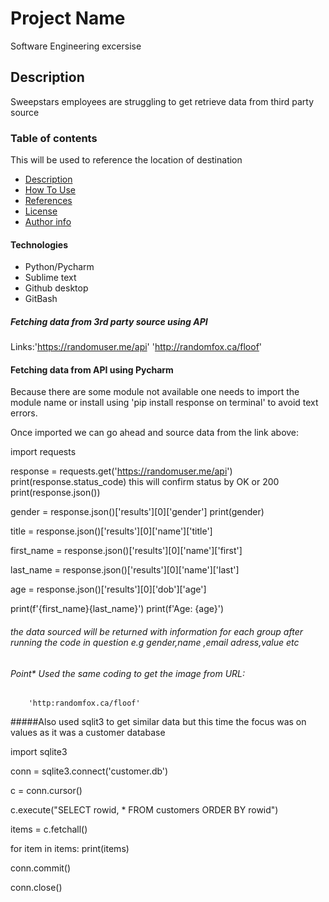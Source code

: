 # Project Name

Software Engineering excersise

## Description

Sweepstars employees are struggling to get retrieve data from third party source

### Table of contents
This will be used to reference the location of destination

- [Description](#Description)
- [How To Use](#how-to-use)
- [References](#references)
- [License](#Licence)
- [Author info](#author-info)

#### Technologies

- Python/Pycharm
- Sublime text
- Github desktop
- GitBash

##### Fetching data from 3rd party source using API
Links:'https://randomuser.me/api'
	  'http://randomfox.ca/floof'

#### Fetching data from API using Pycharm

Because there are some module not available one needs to import the module name or install using 'pip install response on terminal' to avoid text errors.

Once imported we can go ahead and source data from the link above:

import requests

response = requests.get('https://randomuser.me/api')
print(response.status_code) this will confirm status by OK or 200
print(response.json())

gender = response.json()['results'][0]['gender']
print(gender)

title = response.json()['results'][0]['name']['title']

first_name = response.json()['results'][0]['name']['first']

last_name = response.json()['results'][0]['name']['last']

age = response.json()['results'][0]['dob']['age']

print(f'{first_name}{last_name}')
print(f'Age: {age}')

###### the data sourced will be returned with information for each group after running the code in question e.g gender,name ,email adress,value etc


###### Point* Used the same coding to get the image from URL:
		'http:randomfox.ca/floof'

 #####Also used sqlit3 to get similar data but this time the focus was on values as it was a customer database

 import sqlite3

conn = sqlite3.connect('customer.db')


c = conn.cursor()

c.execute("SELECT rowid, * FROM customers ORDER BY rowid")


items = c.fetchall()

for item in items:
	print(items)


conn.commit()

conn.close()






 
